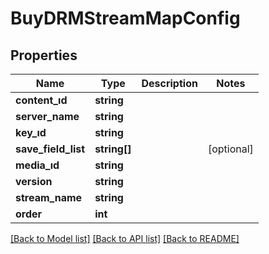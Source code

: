 # BuyDRMStreamMapConfig

## Properties
Name | Type | Description | Notes
------------ | ------------- | ------------- | -------------
**content_ıd** | **string** |  | 
**server_name** | **string** |  | 
**key_ıd** | **string** |  | 
**save_field_list** | **string[]** |  | [optional] 
**media_ıd** | **string** |  | 
**version** | **string** |  | 
**stream_name** | **string** |  | 
**order** | **int** |  | 

[[Back to Model list]](../README.md#documentation-for-models) [[Back to API list]](../README.md#documentation-for-api-endpoints) [[Back to README]](../README.md)


